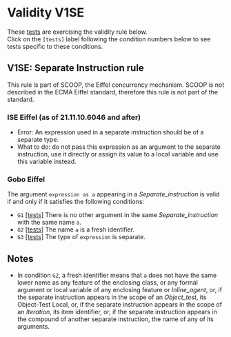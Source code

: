 # Validity V1SE

These [tests](.) are exercising the validity rule below.  
Click on the `[tests]` label following the condition numbers below to see tests specific to these conditions.

## V1SE: Separate Instruction rule

This rule is part of SCOOP, the Eiffel concurrency mechanism. SCOOP is not described in the ECMA Eiffel standard, therefore this rule is not part of the standard.

### ISE Eiffel (as of 21.11.10.6046 and after)

* Error: An expression used in a separate instruction should be of a separate type.
* What to do: do not pass this expression as an argument to the separate instruction, use it directly or assign its value to a local variable and use this variable instead.

### Gobo Eiffel

The argument `expression as a` appearing in a *Separate\_instruction* is valid if and only if it satisfies the following conditions:

* `G1` [\[tests\]](../v1seg1) There is no other argument in the same *Separate\_instruction* with the same name `a`.
* `G2` [\[tests\]](../v1seg2) The name `a` is a fresh identifier.
* `G3` [\[tests\]](../v1seg3) The type of `expression` is separate.

## Notes

* In condition `G2`, a fresh identifier means that `a` does not have the same lower name as any feature of the enclosing class, or any formal argument or local variable of any enclosing feature or *Inline\_agent*, or, if the separate instruction appears in the scope of an *Object\_test*, its Object-Test Local, or, if the separate instruction appears in the scope of an *Iteration*, its item identifier, or, if the separate instruction appears in the compound of another separate instruction, the name of any of its arguments.

